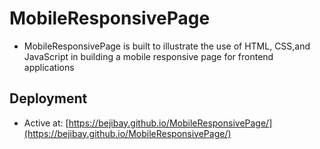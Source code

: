 # MobileResponsivePage
* MobileResponsivePage is built to illustrate the use
of HTML, CSS,and JavaScript in building a mobile responsive page for frontend applications
## Deployment
* Active at: [https://bejibay.github.io/MobileResponsivePage/](https://bejibay.github.io/MobileResponsivePage/)
